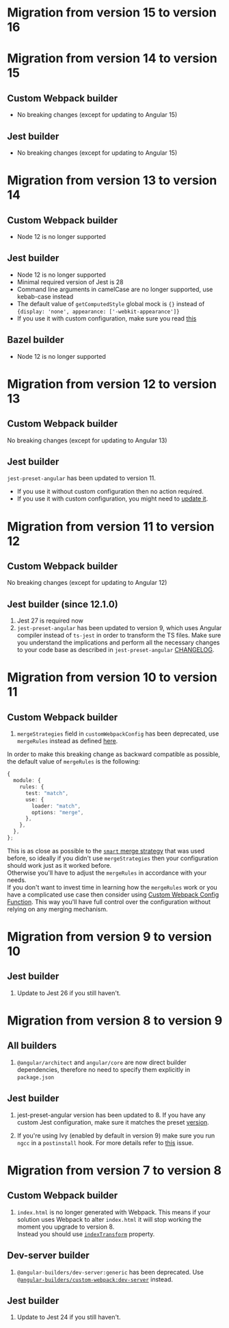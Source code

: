 # Migration from version 15 to version 16

# Migration from version 14 to version 15

## Custom Webpack builder

- No breaking changes (except for updating to Angular 15)

## Jest builder

- No breaking changes (except for updating to Angular 15)

# Migration from version 13 to version 14

## Custom Webpack builder

- Node 12 is no longer supported

## Jest builder

- Node 12 is no longer supported
- Minimal required version of Jest is 28
- Command line arguments in camelCase are no longer supported, use kebab-case instead
- The default value of `getComputedStyle` global mock is `{}` instead of `{display: 'none', appearance: ['-webkit-appearance']}`
- If you use it with custom configuration, make sure you read [this](https://github.com/thymikee/jest-preset-angular/blob/main/CHANGELOG.md#breaking-changes)

## Bazel builder

- Node 12 is no longer supported

# Migration from version 12 to version 13

## Custom Webpack builder

No breaking changes (except for updating to Angular 13)

## Jest builder

`jest-preset-angular` has been updated to version 11.

- If you use it without custom configuration then no action required.
- If you use it with custom configuration, you might need to [update it](https://thymikee.github.io/jest-preset-angular/docs/next/guides/angular-13+/).

# Migration from version 11 to version 12

## Custom Webpack builder

No breaking changes (except for updating to Angular 12)

## Jest builder (since 12.1.0)

1. Jest 27 is required now
2. `jest-preset-angular` has been updated to version 9, which uses Angular compiler instead of `ts-jest` in order to transform the TS files. Make sure you understand the implications and perform all the necessary changes to your code base as described in `jest-preset-angular` [CHANGELOG](https://github.com/thymikee/jest-preset-angular/blob/master/CHANGELOG.md).

# Migration from version 10 to version 11

## Custom Webpack builder

1. `mergeStrategies` field in `customWebpackConfig` has been deprecated, use `mergeRules` instead as defined [here](https://github.com/survivejs/webpack-merge#mergewithrules).

In order to make this breaking change as backward compatible as possible, the default value of `mergeRules` is the following:

```ts
{
  module: {
    rules: {
      test: "match",
      use: {
        loader: "match",
        options: "merge",
      },
    },
  },
};
```

This is as close as possible to the [`smart` merge strategy](https://github.com/survivejs/webpack-merge/tree/v4.2.2#smart-merging) that was used before, so ideally if you didn't use `mergeStrategies` then your configuration should work just as it worked before.  
Otherwise you'll have to adjust the `mergeRules` in accordance with your needs.  
If you don't want to invest time in learning how the `mergeRules` work or you have a complicated use case then consider using [Custom Webpack Config Function](./packages/custom-webpack#custom-webpack-config-function). This way you'll have full control over the configuration without relying on any merging mechanism.

# Migration from version 9 to version 10

## Jest builder

1. Update to Jest 26 if you still haven't.

# Migration from version 8 to version 9

## All builders

1. `@angular/architect` and `angular/core` are now direct builder dependencies, therefore no need to specify them explicitly in `package.json`

## Jest builder

1. jest-preset-angular version has been updated to 8. If you have any custom Jest configuration, make sure it matches the preset [version](https://github.com/thymikee/jest-preset-angular/releases/tag/v8.0.0).

2. If you're using Ivy (enabled by default in version 9) make sure you run `ngcc` in a `postinstall` hook. For more details refer to [this](https://github.com/just-jeb/angular-builders/issues/679#issuecomment-587525674) issue.

# Migration from version 7 to version 8

## Custom Webpack builder

1. `index.html` is no longer generated with Webpack. This means if your solution uses Webpack to alter `index.html` it will stop working the moment you upgrade to version 8.  
   Instead you should use [`indexTransform`](https://github.com/just-jeb/angular-builders/blob/master/packages/custom-webpack/README.md#index-transform) property.

## Dev-server builder

1. `@angular-builders/dev-server:generic` has been deprecated. Use [`@angular-builders/custom-webpack:dev-server`](https://github.com/just-jeb/angular-builders/tree/master/packages/custom-webpack#Custom-webpack-dev-server) instead.

## Jest builder

1. Update to Jest 24 if you still haven't.

